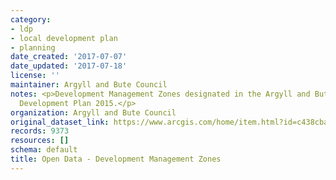 ```yaml
---
category:
- ldp
- local development plan
- planning
date_created: '2017-07-07'
date_updated: '2017-07-18'
license: ''
maintainer: Argyll and Bute Council
notes: <p>Development Management Zones designated in the Argyll and Bute adopted Local
  Development Plan 2015.</p>
organization: Argyll and Bute Council
original_dataset_link: https://www.arcgis.com/home/item.html?id=c438cbaf9b99421fbc603738caa910a2
records: 9373
resources: []
schema: default
title: Open Data - Development Management Zones
---
```

